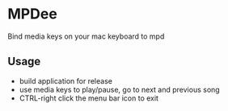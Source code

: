 # MPDee
Bind media keys on your mac keyboard to mpd

## Usage

- build application for release
- use media keys to play/pause, go to next and previous song
- CTRL-right click the menu bar icon to exit
